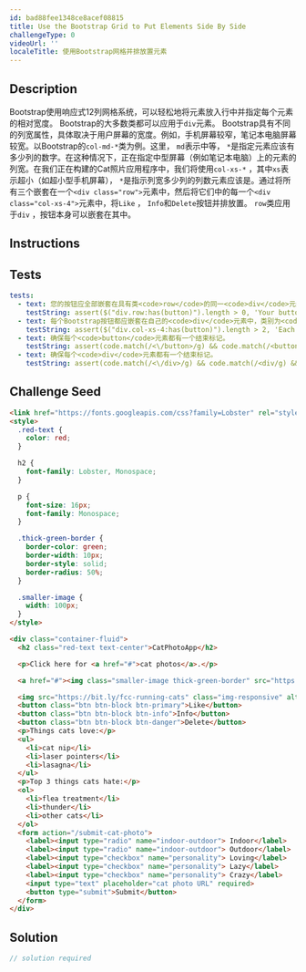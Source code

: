 ```yaml
---
id: bad88fee1348ce8acef08815
title: Use the Bootstrap Grid to Put Elements Side By Side
challengeType: 0
videoUrl: ''
localeTitle: 使用Bootstrap网格并排放置元素
---
```


## Description
<section id="description"> Bootstrap使用响应式12列网格系统，可以轻松地将元素放入行中并指定每个元素的相对宽度。 Bootstrap的大多数类都可以应用于<code>div</code>元素。 Bootstrap具有不同的列宽属性，具体取决于用户屏幕的宽度。例如，手机屏幕较窄，笔记本电脑屏幕较宽。以Bootstrap的<code>col-md-*</code>类为例。这里， <code>md</code>表示中等， <code>*</code>是指定元素应该有多少列的数字。在这种情况下，正在指定中型屏幕（例如笔记本电脑）上的元素的列宽。在我们正在构建的Cat照片应用程序中，我们将使用<code>col-xs-*</code> ，其中<code>xs</code>表示超小（如超小型手机屏幕）， <code>*</code>是指示列宽多少列的列数元素应该是。通过将所有三个嵌套在一个<code>&lt;div class=&quot;row&quot;&gt;</code>元素中，然后将它们中的每一个<code>&lt;div class=&quot;col-xs-4&quot;&gt;</code>元素中，将<code>Like</code> ， <code>Info</code>和<code>Delete</code>按钮并排放置。 <code>row</code>类应用于<code>div</code> ，按钮本身可以嵌套在其中。 </section>

## Instructions
<section id="instructions">
</section>

## Tests
<section id='tests'>

```yml
tests:
  - text: 您的按钮应全部嵌套在具有类<code>row</code>的同一<code>div</code>元素中。
    testString: assert($("div.row:has(button)").length > 0, 'Your buttons should all be nested within the same <code>div</code> element with the class <code>row</code>.');
  - text: 每个Bootstrap按钮都应嵌套在自己的<code>div</code>元素中，类别为<code>col-xs-4</code> 。
    testString: assert($("div.col-xs-4:has(button)").length > 2, 'Each of your Bootstrap buttons should be nested within its own <code>div</code> element with the class <code>col-xs-4</code>.');
  - text: 确保每个<code>button</code>元素都有一个结束标记。
    testString: assert(code.match(/<\/button>/g) && code.match(/<button/g) && code.match(/<\/button>/g).length === code.match(/<button/g).length, 'Make sure each of your <code>button</code> elements has a closing tag.');
  - text: 确保每个<code>div</code>元素都有一个结束标记。
    testString: assert(code.match(/<\/div>/g) && code.match(/<div/g) && code.match(/<\/div>/g).length === code.match(/<div/g).length, 'Make sure each of your <code>div</code> elements has a closing tag.');

```

</section>

## Challenge Seed
<section id='challengeSeed'>

<div id='html-seed'>

```html
<link href="https://fonts.googleapis.com/css?family=Lobster" rel="stylesheet" type="text/css">
<style>
  .red-text {
    color: red;
  }

  h2 {
    font-family: Lobster, Monospace;
  }

  p {
    font-size: 16px;
    font-family: Monospace;
  }

  .thick-green-border {
    border-color: green;
    border-width: 10px;
    border-style: solid;
    border-radius: 50%;
  }

  .smaller-image {
    width: 100px;
  }
</style>

<div class="container-fluid">
  <h2 class="red-text text-center">CatPhotoApp</h2>

  <p>Click here for <a href="#">cat photos</a>.</p>

  <a href="#"><img class="smaller-image thick-green-border" src="https://bit.ly/fcc-relaxing-cat" alt="A cute orange cat lying on its back."></a>

  <img src="https://bit.ly/fcc-running-cats" class="img-responsive" alt="Three kittens running towards the camera.">
  <button class="btn btn-block btn-primary">Like</button>
  <button class="btn btn-block btn-info">Info</button>
  <button class="btn btn-block btn-danger">Delete</button>
  <p>Things cats love:</p>
  <ul>
    <li>cat nip</li>
    <li>laser pointers</li>
    <li>lasagna</li>
  </ul>
  <p>Top 3 things cats hate:</p>
  <ol>
    <li>flea treatment</li>
    <li>thunder</li>
    <li>other cats</li>
  </ol>
  <form action="/submit-cat-photo">
    <label><input type="radio" name="indoor-outdoor"> Indoor</label>
    <label><input type="radio" name="indoor-outdoor"> Outdoor</label>
    <label><input type="checkbox" name="personality"> Loving</label>
    <label><input type="checkbox" name="personality"> Lazy</label>
    <label><input type="checkbox" name="personality"> Crazy</label>
    <input type="text" placeholder="cat photo URL" required>
    <button type="submit">Submit</button>
  </form>
</div>

```

</div>



</section>

## Solution
<section id='solution'>

```js
// solution required
```
</section>
